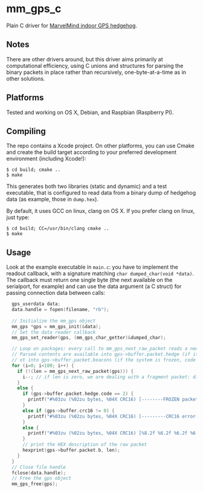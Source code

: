 # mm_gps_c
Plain C driver for [MarvelMind indoor GPS hedgehog](http://www.marvelmind.com).

## Notes
There are other drivers around, but this driver aims primarily at computational efficiency, using C unions and structures for parsing the binary packets in place rather than recursively, one-byte-at-a-time as in other solutions.

## Platforms
Tested and working on OS X, Debian, and Raspbian (Raspberry PI).

## Compiling
The repo contains a Xcode project. On other platforms, you can use Cmake and create the build target according to your preferred development environment (including Xcode!):

    $ cd build; cmake ..
    $ make
    
This generates both two libraries (static and dynamic) and a test executable, that is configured to read data from a binary dump of hedgehog data (as example, those in `dump.hex`).

By default, it uses GCC on linux, clang on OS X. If you prefer clang on linux, just type:

    $ cd build; CC=/usr/bin/clang cmake ..
    $ make

## Usage
Look at the example executable in `main.c`: you have to implement the readout callback, with a signature matching `char dumped_char(void *data)`. The callback must return one single byte (the next available on the serialport, for example) and can use the data argument (a C struct) for passing connection data between calls:

```C
  gps_userdata data;
  data.handle = fopen(filename, "rb");
  
  // Initialize the mm_gps object
  mm_gps *gps = mm_gps_init(&data);
  // Set the data reader callback
  mm_gps_set_reader(gps, (mm_gps_char_getter)&dumped_char);

  // Loop on packages: every call to mm_gps_next_raw_packet reads a new packet.
  // Parsed contents are available into gps->buffer.packet.hedge (if it is a hedgehog data packet, code 1)
  // ot into gps->buffer.packet.beacons (if the system is frozen, code 2).
  for (i=0; i<100; i++) {
    if (!(len = mm_gps_next_raw_packet(gps))) {
      i--; // if len is zero, we are dealing with a fragment packet: discard it!
    }
    else {
      if (gps->buffer.packet.hedge.code == 2) {
        printf("#%03zu (%02zu bytes, %04X CRC16) [--------FROZEN packet--------]:", i, len, gps->buffer.crc16);
      }
      else if (gps->buffer.crc16 != 0) {
        printf("#%03zu (%02zu bytes, %04X CRC16) [---------CRC16 error---------]:", i, len, gps->buffer.crc16);
      }
      else {
        printf("#%03zu (%02zu bytes, %04X CRC16) [%8.2f %6.2f %6.2f %6.2f]:", i, len, gps->buffer.crc16, mm_gps_time(gps), mm_gps_x(gps), mm_gps_y(gps), mm_gps_z(gps));
      }
      // print the HEX description of the raw packet
      hexprint(gps->buffer.packet.b, len);
    }
  }
  // Close file handle
  fclose(data.handle);
  // Free the gps object
  mm_gps_free(gps);

```